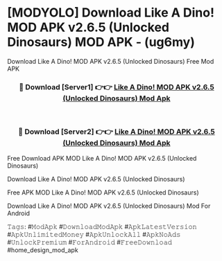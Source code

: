 # [MODYOLO] Download Like A Dino! MOD APK v2.6.5 (Unlocked Dinosaurs) MOD APK - (ug6my)
Download Like A Dino! MOD APK v2.6.5 (Unlocked Dinosaurs) Free Mod APK

<div align="center">
<h3>🔴 Download [Server1] 👉👉 <a href="https://apk-comot.site?title=Like_A_Dino!_MOD_APK_v2.6.5_(Unlocked_Dinosaurs)">Like A Dino! MOD APK v2.6.5 (Unlocked Dinosaurs) Mod Apk</a></h3><br>

<h3>🔴 Download [Server2] 👉👉 <a href="https://apk-comot.site?title=Like_A_Dino!_MOD_APK_v2.6.5_(Unlocked_Dinosaurs)">Like A Dino! MOD APK v2.6.5 (Unlocked Dinosaurs) Mod Apk</a></h3>
</div>


Free Download APK MOD Like A Dino! MOD APK v2.6.5 (Unlocked Dinosaurs)

Download Like A Dino! MOD APK v2.6.5 (Unlocked Dinosaurs) 

Free APK MOD Like A Dino! MOD APK v2.6.5 (Unlocked Dinosaurs) 

Download Like A Dino! MOD APK v2.6.5 (Unlocked Dinosaurs) Mod For Android

𝚃𝚊𝚐𝚜: #𝙼𝚘𝚍𝙰𝚙𝚔 #𝙳𝚘𝚠𝚗𝚕𝚘𝚊𝚍𝙼𝚘𝚍𝙰𝚙𝚔 #𝙰𝚙𝚔𝙻𝚊𝚝𝚎𝚜𝚝𝚅𝚎𝚛𝚜𝚒𝚘𝚗 #𝙰𝚙𝚔𝚄𝚗𝚕𝚒𝚖𝚒𝚝𝚎𝚍𝙼𝚘𝚗𝚎𝚢 #𝙰𝚙𝚔𝚄𝚗𝚕𝚘𝚌𝚔𝙰𝚕𝚕 #𝙰𝚙𝚔𝙽𝚘𝙰𝚍𝚜 #𝚄𝚗𝚕𝚘𝚌𝚔𝙿𝚛𝚎𝚖𝚒𝚞𝚖 #𝙵𝚘𝚛𝙰𝚗𝚍𝚛𝚘𝚒𝚍 #𝙵𝚛𝚎𝚎𝙳𝚘𝚠𝚗𝚕𝚘𝚊𝚍 #home_design_mod_apk